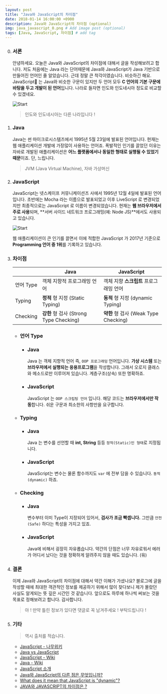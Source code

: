 ```yaml
---
layout: post
title: "Java와 JavaScript의 차이점"
date: 2018-01-14 16:00:00 +0900
description: Java와 JavaScript의 차이점 (optional)
img: java_javascript_0.png # Add image post (optional)
tags: [Java, JavaScript, 차이점] # add tag
---
```


0. ### 서론

    안녕하세요. 오늘은 Java와 JavaScript의 차이점에 대해서 글을 작성해보려고 합니다. 저도 처음에는 Java 라는 단어때문에 Java와 JavaScript가 Java 기반으로 만들어진 언어인 줄 알았습니다. 근데 정말 큰 착각이였습니다. 비슷하긴 해요. JavaScript 는 Java와 비슷한 구문이 있지만 두 언어 모두 **C 언어의 기본 구문에 바탕을 두고 개발이 된 언어**입니다. 나라로 들자면 인도와 인도네시아 정도로 비교할 수 있겠네요.

    ![Start]({{site.baseurl}}/assets/img/java_javascript_2.png)

    > 인도와 인도네시아는 다른 나라입니다 !

1. ### Java

   Java는 썬 마이크로시스템즈에서 1995년 5월 23일에 발표된 언어입니다. 현재는 웹 애플리케이션 개발에 가장많이 사용하는 언어죠. 폭발적인 인기를 끌었던 이유는 자바로 개발된 애플리케이션은 **어느 플랫폼에서나 동일한 형태로 실행될 수 있었기 때문**이죠. 단, 느립니다.

   > JVM (Java Virtual Machine), 자바 가상머신

2. ### JavaScript

   JavaScript는 넷스케이프 커뮤니케이션즈 사에서 1995년 12월 4일에 발표된 언어입니다. 초반에는 Mocha 라는 이름으로 발표되었고 이후 LiveScript 로 변경되었지만 최종적으로는 JavaScript 로 이름이 변경되었습니다. 현재는 **웹 브라우저에서 주로 사용**되며, **서버 사이드 네트워크 프로그래밍(예: Node JS)**에서도 사용되고 있습니다.

   ![Start]({{site.baseurl}}/assets/img/java_javascript_1.png)

   웹 애플리케이션이 큰 인기를 끌면서 이에 적합한 JavaScript 가 2017년 기준으로 **Programming 언어 중 1위**를 기록하고 있습니다.

3. ### 차이점

   |          | Java                               | JavaScript                       |
   | -------- | ---------------------------------- | -------------------------------- |
   | 언어 Type  | 객체 지향적 프로그래밍 언어                    | 객체 지향 **스크립트** 프로그래밍 언어          |
   | Typing   | **정적** 형 지정 (Static Typing)        | **동적** 형 지정 (dynamic Typing)     |
   | Checking | **강한** 형 검사 (Strong Type Checking) | **약한** 형 검사 (Weak Type Checking) |

   - ### 언어 Type

     - ### Java

       Java 는 객체 지향적 언어 즉, `OOP 프로그래밍` 언어입니다. **가상 시스템** 또는 **브라우저에서 실행되는 응용프로그램**을 작성합니다. 그래서 오로지 클래스와 메소드로만 이루어져 있습니다. 계층구조(상속) 또한 명확하죠.

     - ### JavaScript

       JavaScript 는 `OOP 스크립팅 언어` 입니다. 해당 코드는 **브라우저에서만 작동**합니다. 쉬운 구문과 최소한의 사항만을 요구합니다.

   - ### Typing

     - ### Java

       Java 는 변수를 선언할 때 **int, String** 등등 `정적(Static)인 형태`로 지정됩니다.

     - ### JavaScript

       JavaScript는 변수는 물론 함수까지도 `var` 에 전부 담을 수 있습니다. `동적(dynamic)` 하죠.

   - ### Checking

     - ### Java

       변수부터 이미 Type이 지정되어 있어서, **검사가 조금 빡셉니다.** 그만큼 `안전(Safe)` 하다는 특성을 가지고 있죠.

     - ### JavaScript

       Java에 비해서 굉장히 자유롭습니다. 약간의 단점은 너무 자유로워서 에러가 어디서 났다는 것을 정확하게 알려주지 않을 때도 있습니다. (윾)

4. ### 결론

   이제 Java와 JavaScript의 차이점에 대해서 약간 이해가 가셨나요? 블로그에 글을 작성할 때에 최대한 객관적인 정보를 제공하기 위해서 많이 찾다보니 제가 몰랐던 사실도 알게되는 뜻 깊은 시간인 것 같습니다. 앞으로도 하루에 하나씩 써보는 것을 목표로 정해보려고 합니다. 감사합니다.

   > 아 ! 만약 틀린 정보가 있다면 댓글로 꼭 남겨주세요 ! 부탁드립니다 !

5. ### 기타

   > 역시 출처를 적습니다.

   - [JavaScript - 나무위키](https://namu.wiki/w/JavaScript)
   - [Java vs JavaScript](https://www.upwork.com/hiring/development/java-vs-javascript/)
   - [JavaScript - Wiki](https://ko.wikipedia.org/wiki/%EC%9E%90%EB%B0%94%EC%8A%A4%ED%81%AC%EB%A6%BD%ED%8A%B8)
   - [Java - Wiki](https://ko.wikipedia.org/wiki/%EC%9E%90%EB%B0%94_(%ED%94%84%EB%A1%9C%EA%B7%B8%EB%9E%98%EB%B0%8D_%EC%96%B8%EC%96%B4))
   - [JavaScript 소개](https://developer.mozilla.org/ko/docs/Web/JavaScript/Guide/%EC%86%8C%EA%B0%9C)
   - [Java와 JavaScript의 다른 점은 무엇입니까?](https://www.java.com/ko/download/faq/java_javascript.xml)
   - [What does it mean that JavaScript is "dynamic"?](https://stackoverflow.com/questions/32476680/what-does-it-mean-that-javascript-is-dynamic)
   - [JAVA와 JAVASCRIPT의 차이점은 ?](http://blog.wishket.com/java%EC%99%80-javascript%EC%9D%98-%EC%B0%A8%EC%9D%B4%EC%A0%90%EC%9D%80-2/)

